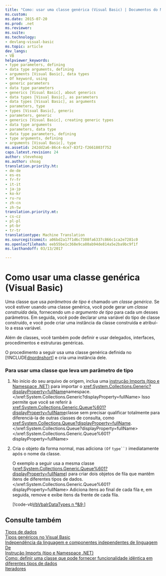 ```yaml
---
title: "Como: usar uma classe genérica (Visual Basic) | Documentos do Microsoft"
ms.custom: 
ms.date: 2015-07-20
ms.prod: .net
ms.reviewer: 
ms.suite: 
ms.technology:
- devlang-visual-basic
ms.topic: article
dev_langs:
- VB
helpviewer_keywords:
- type parameters, defining
- data type arguments, defining
- arguments [Visual Basic], data types
- Of keyword, using
- generic parameters
- data type parameters
- generics [Visual Basic], about generics
- data types [Visual Basic], as parameters
- data types [Visual Basic], as arguments
- parameters, type
- types [Visual Basic], generic
- parameters, generic
- generics [Visual Basic], creating generic types
- data type arguments
- parameters, data type
- data type parameters, defining
- type arguments, defining
- arguments [Visual Basic], type
ms.assetid: 242dd2a6-86c4-4ce7-83f2-f2661803f752
caps.latest.revision: 24
author: stevehoag
ms.author: shoag
translation.priority.ht:
- de-de
- es-es
- fr-fr
- it-it
- ja-jp
- ko-kr
- ru-ru
- zh-cn
- zh-tw
translation.priority.mt:
- cs-cz
- pl-pl
- pt-br
- tr-tr
translationtype: Machine Translation
ms.sourcegitcommit: a06bd2a17f1d6c7308fa6337c866c1ca2e7281c0
ms.openlocfilehash: eeb55be1c368e9ca80ab94de814a5e2ba9bc9f1f
ms.lasthandoff: 03/13/2017

---
```

# <a name="how-to-use-a-generic-class-visual-basic"></a>Como usar uma classe genérica (Visual Basic)
Uma classe que usa *parâmetros de tipo* é chamado um *classe genérica*. Se você estiver usando uma classe genérica, você pode gerar um *classe construída* dela, fornecendo um *o argumento de tipo* para cada um desses parâmetros. Em seguida, você pode declarar uma variável do tipo de classe construído, e você pode criar uma instância da classe construída e atribuí-lo a essa variável.  
  
 Além de classes, você também pode definir e usar delegados, interfaces, procedimentos e estruturas genéricas.  
  
 O procedimento a seguir usa uma classe genérica definida no [!INCLUDE[dnprdnshort](../../../../csharp/getting-started/includes/dnprdnshort_md.md)] e cria uma instância dele.  
  
### <a name="to-use-a-class-that-takes-a-type-parameter"></a>Para usar uma classe que leva um parâmetro de tipo  
  
1.  No início do seu arquivo de origem, inclua uma [instrução Imports (tipo e Namespace .NET)](../../../../visual-basic/language-reference/statements/imports-statement-net-namespace-and-type.md) para importar o <xref:System.Collections.Generic?displayProperty=fullName>namespace.</xref:System.Collections.Generic?displayProperty=fullName> Isso permite que você se referir à <xref:System.Collections.Generic.Queue%601?displayProperty=fullName>classe sem precisar qualificar totalmente para diferenciá-la de outras classes de consulta, como <xref:System.Collections.Queue?displayProperty=fullName>.</xref:System.Collections.Queue?displayProperty=fullName> </xref:System.Collections.Generic.Queue%601?displayProperty=fullName>  
  
2.  Cria o objeto da forma normal, mas adiciona `(Of` `type``)` imediatamente após o nome da classe.  
  
     O exemplo a seguir usa a mesma classe (<xref:System.Collections.Generic.Queue%601?displayProperty=fullName>) para criar dois objetos de fila que mantêm itens de diferentes tipos de dados.</xref:System.Collections.Generic.Queue%601?displayProperty=fullName> Adiciona itens ao final de cada fila e, em seguida, remove e exibe itens da frente de cada fila.  
  
     [!code-vb[VbVbalrDataTypes n º&9;](../../../../visual-basic/language-reference/data-types/codesnippet/VisualBasic/how-to-use-a-generic-class_1.vb)]  
  
## <a name="see-also"></a>Consulte também  
 [Tipos de dados](../../../../visual-basic/programming-guide/language-features/data-types/index.md)   
 [Tipos genéricos no Visual Basic](../../../../visual-basic/programming-guide/language-features/data-types/generic-types.md)   
 [Independência da linguagem e componentes independentes de linguagem](https://msdn.microsoft.com/library/12a7a7h3)   
 [De](../../../../visual-basic/language-reference/statements/of-clause.md)   
 [Instrução Imports (tipo e Namespace .NET)](../../../../visual-basic/language-reference/statements/imports-statement-net-namespace-and-type.md)   
 [Como: definir uma classe que pode fornecer funcionalidade idêntica em diferentes tipos de dados](../../../../visual-basic/programming-guide/language-features/data-types/how-to-define-a-class-that-can-provide-identical-functionality.md)   
 [Iteradores](http://msdn.microsoft.com/library/f45331db-d595-46ec-9142-551d3d1eb1a7)
